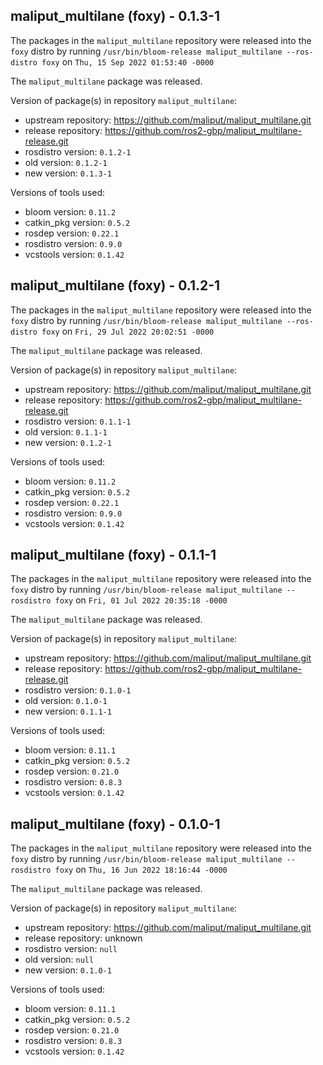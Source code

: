## maliput_multilane (foxy) - 0.1.3-1

The packages in the `maliput_multilane` repository were released into the `foxy` distro by running `/usr/bin/bloom-release maliput_multilane --ros-distro foxy` on `Thu, 15 Sep 2022 01:53:40 -0000`

The `maliput_multilane` package was released.

Version of package(s) in repository `maliput_multilane`:

- upstream repository: https://github.com/maliput/maliput_multilane.git
- release repository: https://github.com/ros2-gbp/maliput_multilane-release.git
- rosdistro version: `0.1.2-1`
- old version: `0.1.2-1`
- new version: `0.1.3-1`

Versions of tools used:

- bloom version: `0.11.2`
- catkin_pkg version: `0.5.2`
- rosdep version: `0.22.1`
- rosdistro version: `0.9.0`
- vcstools version: `0.1.42`


## maliput_multilane (foxy) - 0.1.2-1

The packages in the `maliput_multilane` repository were released into the `foxy` distro by running `/usr/bin/bloom-release maliput_multilane --ros-distro foxy` on `Fri, 29 Jul 2022 20:02:51 -0000`

The `maliput_multilane` package was released.

Version of package(s) in repository `maliput_multilane`:

- upstream repository: https://github.com/maliput/maliput_multilane.git
- release repository: https://github.com/ros2-gbp/maliput_multilane-release.git
- rosdistro version: `0.1.1-1`
- old version: `0.1.1-1`
- new version: `0.1.2-1`

Versions of tools used:

- bloom version: `0.11.2`
- catkin_pkg version: `0.5.2`
- rosdep version: `0.22.1`
- rosdistro version: `0.9.0`
- vcstools version: `0.1.42`


## maliput_multilane (foxy) - 0.1.1-1

The packages in the `maliput_multilane` repository were released into the `foxy` distro by running `/usr/bin/bloom-release maliput_multilane --rosdistro foxy` on `Fri, 01 Jul 2022 20:35:18 -0000`

The `maliput_multilane` package was released.

Version of package(s) in repository `maliput_multilane`:

- upstream repository: https://github.com/maliput/maliput_multilane.git
- release repository: https://github.com/ros2-gbp/maliput_multilane-release.git
- rosdistro version: `0.1.0-1`
- old version: `0.1.0-1`
- new version: `0.1.1-1`

Versions of tools used:

- bloom version: `0.11.1`
- catkin_pkg version: `0.5.2`
- rosdep version: `0.21.0`
- rosdistro version: `0.8.3`
- vcstools version: `0.1.42`


## maliput_multilane (foxy) - 0.1.0-1

The packages in the `maliput_multilane` repository were released into the `foxy` distro by running `/usr/bin/bloom-release maliput_multilane --rosdistro foxy` on `Thu, 16 Jun 2022 18:16:44 -0000`

The `maliput_multilane` package was released.

Version of package(s) in repository `maliput_multilane`:

- upstream repository: https://github.com/maliput/maliput_multilane.git
- release repository: unknown
- rosdistro version: `null`
- old version: `null`
- new version: `0.1.0-1`

Versions of tools used:

- bloom version: `0.11.1`
- catkin_pkg version: `0.5.2`
- rosdep version: `0.21.0`
- rosdistro version: `0.8.3`
- vcstools version: `0.1.42`


